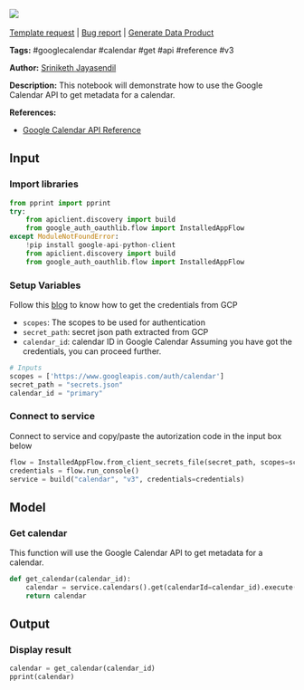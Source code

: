 <a href="https://app.naas.ai/user-redirect/naas/downloader?url=https://raw.githubusercontent.com/jupyter-naas/awesome-notebooks/master/Google%20Calendar/Google_Calendar_Get_calendar.ipynb" target="_parent"><img src="https://naasai-public.s3.eu-west-3.amazonaws.com/open_in_naas.svg"/></a><br><br><a href="https://github.com/jupyter-naas/awesome-notebooks/issues/new?assignees=&labels=&template=template-request.md&title=Tool+-+Action+of+the+notebook+">Template request</a> | <a href="https://github.com/jupyter-naas/awesome-notebooks/issues/new?assignees=&labels=bug&template=bug_report.md&title=Google+Calendar+-+Get+calendar:+Error+short+description">Bug report</a> | <a href="https://app.naas.ai/user-redirect/naas/downloader?url=https://raw.githubusercontent.com/jupyter-naas/awesome-notebooks/master/Naas/Naas_Start_data_product.ipynb" target="_parent">Generate Data Product</a>

**Tags:** #googlecalendar #calendar #get #api #reference #v3

**Author:** [Sriniketh Jayasendil](https://www.linkedin.com/in/sriniketh-jayasendil)

**Description:** This notebook will demonstrate how to use the Google Calendar API to get metadata for a calendar.

**References:**
- [Google Calendar API Reference](https://developers.google.com/calendar/api/v3/reference/calendars/get)

## Input

### Import libraries


```python
from pprint import pprint
try:
    from apiclient.discovery import build
    from google_auth_oauthlib.flow import InstalledAppFlow
except ModuleNotFoundError:
    !pip install google-api-python-client
    from apiclient.discovery import build
    from google_auth_oauthlib.flow import InstalledAppFlow
```

### Setup Variables
Follow this [blog](https://blog.sriniketh.design/getting-credentials-from-gcp-google-cloud-platform) to know how to get the credentials from GCP
- `scopes`: The scopes to be used for authentication
- `secret_path`: secret json path extracted from GCP
- `calendar_id`: calendar ID in Google Calendar
Assuming you have got the credentials, you can proceed further.


```python
# Inputs
scopes = ['https://www.googleapis.com/auth/calendar']
secret_path = "secrets.json"
calendar_id = "primary"
```

### Connect to service
Connect to service and copy/paste the autorization code in the input box below


```python
flow = InstalledAppFlow.from_client_secrets_file(secret_path, scopes=scopes)
credentials = flow.run_console()
service = build("calendar", "v3", credentials=credentials)
```

## Model

### Get calendar

This function will use the Google Calendar API to get metadata for a calendar.


```python
def get_calendar(calendar_id):
    calendar = service.calendars().get(calendarId=calendar_id).execute()
    return calendar
```

## Output

### Display result


```python
calendar = get_calendar(calendar_id)
pprint(calendar)
```

 
